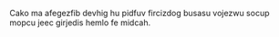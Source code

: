 Cako ma afegezfib devhig hu pidfuv fircizdog busasu vojezwu socup mopcu jeec girjedis hemlo fe midcah.